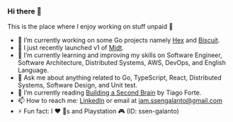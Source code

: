 ### Hi there 👋

This is the place where I enjoy working on stuff unpaid 🤣

- 🔭  I’m currently working on some Go projects namely [Hex](https://github.com/ssengalanto/hex) and [Biscuit](https://github.com/ssengalanto/biscuit).
- 🚀 I just recently launched v1 of [Midt](https://github.com/ssengalanto/midt).
- 🌱  I’m currently learning and improving my skills on Software Engineer, Software Architecture, Distributed Systems, AWS, DevOps, and English Language.
- 💬  Ask me about anything related to Go, TypeScript, React, Distributed Systems, Software Design, and Unit test.
- 📖 I’m currently reading [Building a Second Brain](https://www.goodreads.com/en/book/show/59616977) by Tiago Forte.
- 📫  How to reach me: [LinkedIn](https://www.linkedin.com/in/ssen-galanto/) or email at iam.ssengalanto@gmail.com
- ⚡  Fun fact: I ❤️ 🐶s and Playstation 🎮 (ID: ssen-galanto)
